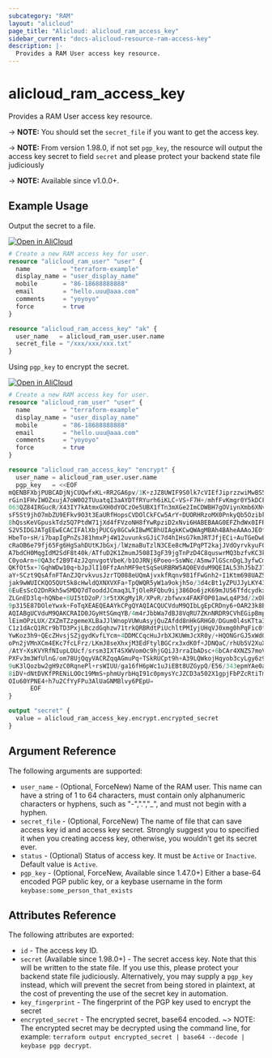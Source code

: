 ```yaml
---
subcategory: "RAM"
layout: "alicloud"
page_title: "Alicloud: alicloud_ram_access_key"
sidebar_current: "docs-alicloud-resource-ram-access-key"
description: |-
  Provides a RAM User access key resource.
---
```


# alicloud_ram_access_key

Provides a RAM User access key resource.

-> **NOTE:**  You should set the `secret_file` if you want to get the access key.  

-> **NOTE:**  From version 1.98.0, if not set `pgp_key`, the resource will output the access key secret to field `secret` and please protect your backend state file judiciously

-> **NOTE:** Available since v1.0.0+.

## Example Usage

Output the secret to a file.
<div style="display: block;margin-bottom: 40px;"><div class="oics-button" style="float: right;position: absolute;margin-bottom: 10px;">
  <a href="https://api.aliyun.com/terraform?resource=alicloud_ram_access_key&exampleId=1285ed40-d52c-b081-7962-4a623f119843fbb939c7&activeTab=example&spm=docs.r.ram_access_key.0.1285ed40d5&intl_lang=EN_US" target="_blank">
    <img alt="Open in AliCloud" src="https://img.alicdn.com/imgextra/i1/O1CN01hjjqXv1uYUlY56FyX_!!6000000006049-55-tps-254-36.svg" style="max-height: 44px; max-width: 100%;">
  </a>
</div></div>

```terraform
# Create a new RAM access key for user.
resource "alicloud_ram_user" "user" {
  name         = "terraform-example"
  display_name = "user_display_name"
  mobile       = "86-18688888888"
  email        = "hello.uuu@aaa.com"
  comments     = "yoyoyo"
  force        = true
}

resource "alicloud_ram_access_key" "ak" {
  user_name   = alicloud_ram_user.user.name
  secret_file = "/xxx/xxx/xxx.txt"
}
```

Using `pgp_key` to encrypt the secret.
<div style="display: block;margin-bottom: 40px;"><div class="oics-button" style="float: right;position: absolute;margin-bottom: 10px;">
  <a href="https://api.aliyun.com/terraform?resource=alicloud_ram_access_key&exampleId=2263e4c8-c8a1-6833-fa18-52d03d23653707eeadec&activeTab=example&spm=docs.r.ram_access_key.1.2263e4c8c8&intl_lang=EN_US" target="_blank">
    <img alt="Open in AliCloud" src="https://img.alicdn.com/imgextra/i1/O1CN01hjjqXv1uYUlY56FyX_!!6000000006049-55-tps-254-36.svg" style="max-height: 44px; max-width: 100%;">
  </a>
</div></div>

```terraform
# Create a new RAM access key for user.
resource "alicloud_ram_user" "user" {
  name         = "terraform-example"
  display_name = "user_display_name"
  mobile       = "86-18688888888"
  email        = "hello.uuu@aaa.com"
  comments     = "yoyoyo"
  force        = true
}

resource "alicloud_ram_access_key" "encrypt" {
  user_name = alicloud_ram_user.user.name
  pgp_key   = <<EOF
mQENBFXbjPUBCADjNjCUQwfxKL+RR2GA6pv/1K+zJZ8UWIF9S0lk7cVIEfJiprzzwiMwBS5cD0da
rGin1FHvIWOZxujA7oW0O2TUuatqI3aAYDTfRYurh6iKLC+VS+F7H+/mhfFvKmgr0Y5kDCF1j0T/
063QZ84IRGucR/X43IY7kAtmxGXH0dYOCzOe5UBX1fTn3mXGe2ImCDWBH7gOViynXmb6XNvXkP0f
sF5St9jhO7mbZU9EFkv9O3t3EaURfHopsCVDOlCkFCw5ArY+DUORHRzoMX0PnkyQb5OzibkChzpg
8hQssKeVGpuskTdz5Q7PtdW71jXd4fFVzoNH8fYwRpziD2xNvi6HABEBAAG0EFZhdWx0IFRlc3Qg
S2V5IDGJATgEEwECACIFAlXbjPUCGy8GCwkIBwMCBhUIAgkKCwQWAgMBAh4BAheAAAoJEOfLr44B
HbeTo+sH/i7bapIgPnZsJ81hmxPj4W12uvunksGJiC7d4hIHsG7kmJRTJfjECi+AuTGeDwBy84TD
cRaOB6e79fj65Fg6HgSahDUtKJbGxj/lWzmaBuTzlN3CEe8cMwIPqPT2kajJVdOyrvkyuFOdPFOE
A7bdCH0MqgIdM2SdF8t40k/ATfuD2K1ZmumJ508I3gF39jgTnPzD4C8quswrMQ3bzfvKC3klXRlB
C0yoArn+0QA3cf2B9T4zJ2qnvgotVbeK/b1OJRNj6Poeo+SsWNc/A5mw7lGScnDgL3yfwCm1gQXa
QKfOt5x+7GqhWDw10q+bJpJlI10FfzAnhMF9etSqSeURBRW5AQ0EVduM9QEIAL53hJ5bZJ7oEDCn
aY+SCzt9QsAfnFTAnZJQrvkvusJzrTQ088eUQmAjvxkfRqnv981fFwGnh2+I1Ktm698UAZS9Jt8y
jak9wWUICKQO5QUt5k8cHwldQXNXVXFa+TpQWQR5yW1a9okjh5o/3d4cBt1yZPUJJyLKY43Wvptb
6EuEsScO2DnRkh5wSMDQ7dTooddJCmaq3LTjOleRFQbu9ij386Do6jzK69mJU56TfdcydkxkWF5N
ZLGnED3lq+hQNbe+8UI5tD2oP/3r5tXKgMy1R/XPvR/zbfwvx4FAKFOP01awLq4P3d/2xOkMu4Lu
9p315E87DOleYwxk+FoTqXEAEQEAAYkCPgQYAQIACQUCVduM9QIbLgEpCRDny6+OAR23k8BdIAQZ
AQIABgUCVduM9QAKCRAID0JGyHtSGmqYB/4m4rJbbWa7dBJ8VqRU7ZKnNRDR9CVhEGipBmpDGRYu
lEimOPzLUX/ZXZmTZzgemeXLBaJJlWnopVUWuAsyjQuZAfdd8nHkGRHG0/DGum0l4sKTta3OPGHN
C1z1dAcQ1RCr9bTD3PxjLBczdGqhzw71trkQRBRdtPiUchltPMIyjUHqVJ0xmg0hPqFic0fICsr0
YwKoz3h9+QEcZHvsjSZjgydKvfLYcm+4DDMCCqcHuJrbXJKUWmJcXR0y/+HQONGrGJ5xWdO+6eJi
oPn2jVMnXCm4EKc7fcLFrz/LKmJ8seXhxjM3EdFtylBGCrx3xdK0f+JDNQaC/rhUb5V2XuX6VwoH
/AtY+XsKVYRfNIupLOUcf/srsm3IXT4SXWVomOc9hjGQiJ3rraIbADsc+6bCAr4XNZS7moViAAcI
PXFv3m3WfUlnG/om78UjQqyVACRZqqAGmuPq+TSkRUCpt9h+A39LQWkojHqyob3cyLgy6z9Q557O
9uK3lQozbw2gH9zC0RqnePl+rsWIUU/ga16fH6pWc1uJiEBt8UZGypQ/E56/343epmYAe0a87sHx
8iDV+dNtDVKfPRENiLOOc19MmS+phmUyrbHqI91c0pmysYcJZCD3a502X1gpjFbPZcRtiTmGnUKd
OIu60YPNE4+h7u2CfYyFPu3AlUaGNMBlvy6PEpU=
	  EOF
}

output "secret" {
  value = alicloud_ram_access_key.encrypt.encrypted_secret
}
```

## Argument Reference

The following arguments are supported:

* `user_name` - (Optional, ForceNew) Name of the RAM user. This name can have a string of 1 to 64 characters, must contain only alphanumeric characters or hyphens, such as "-",".","_", and must not begin with a hyphen.
* `secret_file` - (Optional, ForceNew) The name of file that can save access key id and access key secret. Strongly suggest you to specified it when you creating access key, otherwise, you wouldn't get its secret ever.
* `status` - (Optional) Status of access key. It must be `Active` or `Inactive`. Default value is `Active`.
* `pgp_key` - (Optional, ForceNew, Available since 1.47.0+) Either a base-64 encoded PGP public key, or a keybase username in the form `keybase:some_person_that_exists`

## Attributes Reference

The following attributes are exported:

* `id` - The access key ID.
* `secret` (Available since 1.98.0+) - The secret access key. Note that this will be written to the state file. 
If you use this, please protect your backend state file judiciously. 
Alternatively, you may supply a `pgp_key` instead, which will prevent the secret from being stored in plaintext, 
at the cost of preventing the use of the secret key in automation.
* `key_fingerprint` - The fingerprint of the PGP key used to encrypt the secret
* `encrypted_secret` - The encrypted secret, base64 encoded. ~> NOTE: The encrypted secret may be decrypted using the command line, for example: `terraform output encrypted_secret | base64 --decode | keybase pgp decrypt`.
